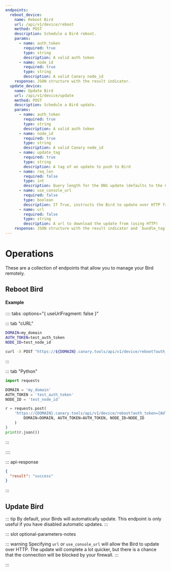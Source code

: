 ```yaml
---
endpoints:
  reboot_device:
    name: Reboot Bird
    url: /api/v1/device/reboot
    method: POST
    description: Schedule a Bird reboot.
    params:
      - name: auth_token
        required: true
        type: string
        description: A valid auth token
      - name: node_id
        required: true
        type: string
        description: A valid Canary node_id
    response: JSON structure with the result indicator.
  update_device:
    name: Update Bird
    url: /api/v1/device/update
    method: POST
    description: Schedule a Bird update.
    params:
      - name: auth_token
        required: true
        type: string
        description: A valid auth token
      - name: node_id
        required: true
        type: string
        description: A valid Canary node_id
      - name: update_tag
        required: true
        type: string
        description: A tag of an update to push to Bird
      - name: req_len
        required: false
        type: int
        description: Query length for the DNS update (defaults to the Console-specified setting)
      - name: use_console_url
        required: false
        type: boolean
        description: If True, instructs the Bird to update over HTTP from the Console
      - name: url
        required: false
        type: string
        description: A url to download the update from (using HTTP)
    response: JSON structure with the result indicator and `bundle_tag` if successful.
---
```


# Operations

These are a collection of endpoints that allow you to manage your Bird remotely.

<APIEndpoints :endpoints="$page.frontmatter.endpoints" :path="$page.regularPath"/>

## Reboot Bird

<APIDetails :endpoint="$page.frontmatter.endpoints.reboot_device"/>

#### Example

:::: tabs :options="{ useUrlFragment: false }"

::: tab "cURL"

``` bash
DOMAIN=my_domain
AUTH_TOKEN=test_auth_token
NODE_ID=test_node_id

curl -X POST "https://${DOMAIN}.canary.tools/api/v1/device/reboot?auth_token=${AUTH_TOKEN}&node_id=${NODE_ID}"
```

:::


::: tab "Python"

``` python
import requests

DOMAIN = 'my_domain'
AUTH_TOKEN = 'test_auth_token'
NODE_ID = 'test_node_id'

r = requests.post(
    'https://{DOMAIN}.canary.tools/api/v1/device/reboot?auth_token={AUTH_TOKEN}&node_id={NODE_ID}'.format(
        DOMAIN=DOMAIN, AUTH_TOKEN=AUTH_TOKEN, NODE_ID=NODE_ID
    )
)
print(r.json())

```

:::

::::


::: api-response
```json
{
  "result": "success"
}
```
:::


## Update Bird

::: tip
By default, your Birds will automatically update. This endpoint is only useful if you have disabled automatic updates.
:::

<APIDetails :endpoint="$page.frontmatter.endpoints.update_device">

  ::: slot optional-parameters-notes

  ::: warning
  Specifying `url` or `use_console_url` will allow the Bird to update over HTTP. The update will complete a lot quicker, but there is a chance that the connection will be blocked by your firewall.
  :::

  :::

</APIDetails>